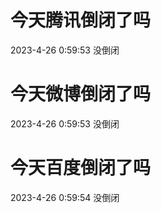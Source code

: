 # 今天腾讯倒闭了吗

2023-4-26 0:59:53 没倒闭

# 今天微博倒闭了吗

2023-4-26 0:59:53 没倒闭

# 今天百度倒闭了吗

2023-4-26 0:59:54 没倒闭

